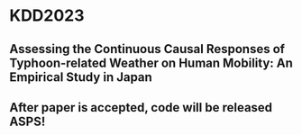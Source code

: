 # KDD2023
## Assessing the Continuous Causal Responses of Typhoon-related Weather on Human Mobility: An Empirical Study in Japan
## After paper is accepted, code will be released ASPS!
